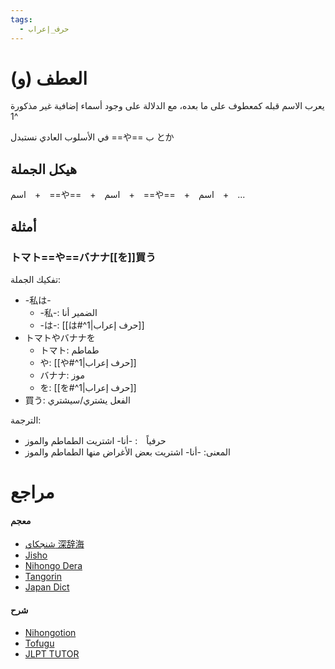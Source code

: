 ```yaml
---
tags:
  - حرف_إعراب
---
```

# العطف (و)

يعرب الاسم قبله كمعطوف على ما بعده، مع الدلالة على وجود أسماء إضافية غير مذكورة ^1

في الأسلوب العادي نستبدل ==や== ب とか

## هيكل الجملة

اسم　+　==や==　+　اسم　+　==や==　+　اسم　+　...

## أمثلة

### トマト==や==バナナ[[を]]買う

تفكيك الجملة:
- -私は-
	- -私-: الضمير أنا
	- -は-: [[は#^1|حرف إعراب]]
- トマトやバナナを
	- トマト: طماطم
	- や: [[や#^1|حرف إعراب]]
	- バナナ: موز
	- を: [[を#^1|حرف إعراب]]
- 買う: الفعل يشتري/سيشتري

الترجمة:
- حرفياً　: -أنا- اشتريت الطماطم والموز
- المعنى: -أنا- اشتريت بعض الأغراض منها الطماطم والموز

# مراجع

#### معجم

- [شنجكاي 深辞海](https://shinjikai.app/#/word/11789)
- [Jisho](https://jisho.org/word/%E3%82%84)
- [Nihongo Dera](https://nihongodera.com/dictionary/jpen/%E3%82%84-1)
- [Tangorin](https://tangorin.com/definition/%E3%82%84)
- [Japan Dict](https://japandict.com/%E3%82%84)

#### شرح

- [Nihongotion](https://nihongotion.com/grammars/particle-ya)
- [Tofugu](https://tofugu.com/japanese-grammar/particle-ya)
- [JLPT TUTOR](https://jlpttutor.com/jlpt-n5-grammar-%E3%82%84-ya-particle-meaning)